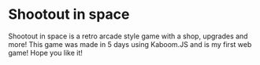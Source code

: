# Shootout in space

Shootout in space is a retro arcade style game with a shop, upgrades and more! This game was made in 5 days using Kaboom.JS and is my first web game! Hope you like it!
